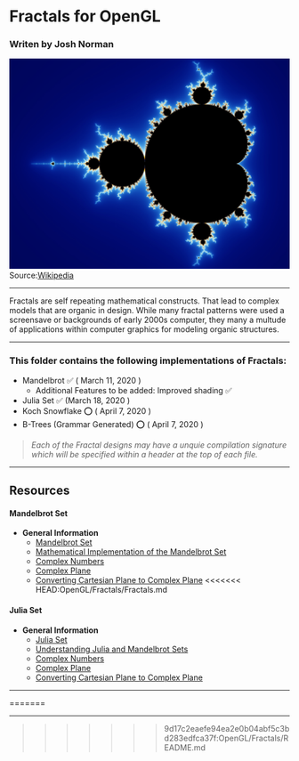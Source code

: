 # Fractals for OpenGL 
### Writen by Josh Norman

![alt text](mandelbrot.jpg)
Source:[Wikipedia](https://en.wikipedia.org/wiki/Mandelbrot_set)

---

Fractals are self repeating mathematical constructs. That lead to complex models that are organic in design. While many fractal patterns were used a screensave or backgrounds of early 2000s computer, they many a multude of applications within computer graphics for modeling organic structures. 

---

### This folder contains the following implementations of Fractals:

- Mandelbrot :white_check_mark: ( March 11, 2020 )
    - Additional Features to be added: Improved shading :white_check_mark:
- Julia Set :white_check_mark: (March 18, 2020 )
- Koch Snowflake :o: ( April 7, 2020 )
- B-Trees (Grammar Generated) :o: ( April 7, 2020 )
    
>*Each of the Fractal designs may have a unquie compilation signature which will be specified within a header at the top of each file.*

--- 
## Resources 

#### Mandelbrot Set
* **General Information**
    * [Mandelbrot Set](https://en.wikipedia.org/wiki/Mandelbrot_set)
    * [Mathematical Implementation of the Mandelbrot Set](https://mathworld.wolfram.com/MandelbrotSet.html)
    * [Complex Numbers](https://en.wikipedia.org/wiki/Complex_plane)
    * [Complex Plane](https://mathworld.wolfram.com/ComplexPlane.html)
    * [Converting Cartesian Plane to Complex Plane](http://warp.povusers.org/Mandelbrot/)
<<<<<<< HEAD:OpenGL/Fractals/Fractals.md

#### Julia Set
* **General Information**
    * [Julia Set](https://en.wikipedia.org/wiki/Julia_set)
    * [Understanding Julia and Mandelbrot Sets](https://www.karlsims.com/julia.html)
    * [Complex Numbers](https://en.wikipedia.org/wiki/Complex_plane)
    * [Complex Plane](https://mathworld.wolfram.com/ComplexPlane.html)
    * [Converting Cartesian Plane to Complex Plane](http://warp.povusers.org/Mandelbrot/)
* ** 
=======
* ** 
>>>>>>> 9d17c2eaefe94ea2e0b04abf5c3bd283edfca37f:OpenGL/Fractals/README.md
